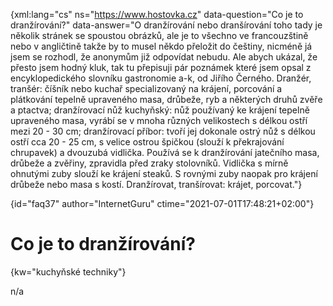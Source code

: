 
{xml:lang="cs" ns="https://www.hostovka.cz" data-question="Co je to dranžírování?" data-answer="O dranžírování nebo dranšírování toho tady je několik stránek se spoustou obrázků, ale je to všechno ve francouzštině nebo v angličtině takže by to musel někdo přeložit do češtiny, nicméně já jsem se rozhodl, že anonymům již odpovídat nebudu. Ale abych ukázal, že přesto jsem hodný kluk, tak tu přepisuji pár poznámek které jsem opsal z encyklopedického slovníku gastronomie a-k, od Jiřího Černého. Dranžér, tranšér: číšník nebo kuchař specializovaný na krájení, porcování a plátkování tepelně upraveného masa, drůbeže, ryb a některých druhů zvěře a ptactva; dranžírovací nůž kuchyňský: nůž používaný ke krájení tepelně upraveného masa, vyrábí se v mnoha různých velikostech s délkou ostří mezi 20 - 30 cm; dranžírovací příbor: tvoří jej dokonale ostrý nůž s délkou ostří cca 20 - 25 cm, s velice ostrou špičkou (slouží k překrajování chrupavek) a dvouzubá vidlička. Používá se k dranžírování jatečního masa, drůbeže a zvěřiny, zpravidla před zraky stolovníků. Vidlička s mírně ohnutými zuby slouží ke krájení steaků. S rovnými zuby naopak pro krájení drůbeže nebo masa s kostí. Dranžírovat, tranšírovat: krájet, porcovat."}

{id="faq37" author="InternetGuru" ctime="2021-07-01T17:48:21+02:00"}

# Co je to dranžírování?

{kw="kuchyňské techniky"}

n/a

